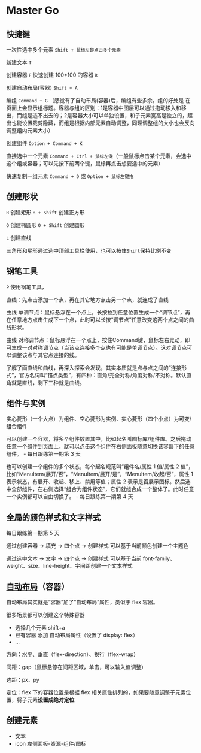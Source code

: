 # Master Go

## 快捷键

一次性选中多个元素 `Shift + 鼠标左键点击多个元素`

新建文本 `T`

创建容器 `F` 快速创建 100\*100 的容器 `R`

创建自动布局(容器) `Shift + A`

编组 `Command + G` （感觉有了自动布局(容器)后，编组有些多余。组的好处是 在页面上会显示组标题。容器与组的区别：1是容器中图层可以通过拖动移入和移出，而组是逃不出去的；2是容器大小可以单独设置，和子元素宽高是独立的，超出也能设置裁剪隐藏，而组是根据内部元素自动调整，同理调整组的大小也会反向调整组内元素大小）

创建组件 `Option + Command + K`

直接选中一个元素 `Command + Ctrl + 鼠标左键`（一般鼠标点击某个元素，会选中这个组或容器；可以先按下前两个键，鼠标再点击想要选中的元素）

快速复制一组元素 `Command + D` 或 `Option + 鼠标左键拖`

## 创建形状

`R` 创建矩形 `R + Shift` 创建正方形

`O` 创建椭圆形 `O + Shift` 创建圆形

`L` 创建直线

三角形和星形通过选中顶部工具栏使用，也可以按住`Shift`保持比例不变

## 钢笔工具

`P` 使用钢笔工具，

直线：先点击添加一个点，再在其它地方点击另一个点，就连成了直线

曲线 单调节点：鼠标悬浮在一个点上，长按拉到任意位置生成一个“调节点”，再在任意地方点击生成下一个点，此时可以长按“调节点”任意改变这两个点之间的曲线形状。

曲线 对称调节点：鼠标悬浮在一个点上，按住Command键，鼠标左右晃动，即可生成一对对称调节点（当该点连接多个点也有可能是单调节点）。这对调节点可以调整该点与其它点连接的线。

了解了画直线和曲线，再深入探索会发现，其实本质就是点与点之间的“连接形式”，官方名词叫“锚点类型”，有四种：直角/完全对称/角度对称/不对称。默认直角就是直线，剩下三种就是曲线。

## 组件与实例

实心菱形（一个大点）为组件、空心菱形为实例、实心菱形（四个小点）为可变/组合组件

可以创建一个容器，将多个组件放置其中，比如起名叫图标库/组件库。之后拖动任意一个组件到页面上，就可以点击这个组件在右侧面板随意切换该容器下的任意组件。 - 每日跟练第一期第 3 天

也可以创建一个组件的多个状态，每个起名规范叫“组件名/属性 1 值/属性 2 值”，比如“MenuItem/展开/否”，“MenuItem/展开/是”，“MenuItem/收起/否”，属性 1 表示状态，有展开、收起、移上、禁用等值；属性 2 表示是否展示图标。然后选中全部组件，在右侧选择“组合为组件状态”，它们就组合成一个整体了。此时任意一个实例都可以自由切换了。 - 每日跟练第一期第 4 天

## 全局的颜色样式和文字样式

每日跟练第一期第 5 天

通过创建容器 -> 填充 -> 四个点 -> 创建样式 可以基于当前颜色创建一个主题色

通过选中文本 -> 文字 -> 四个点 -> 创建样式 可以基于当前 font-family、weight、size、line-height、字间距创建一个文本样式

## [自动布局](https://mastergo.com/help/layer/auto-layout)（容器）

自动布局其实就是“容器”加了“自动布局”属性，类似于 flex 容器。

很多场景都可以创建这个特殊容器

- 选择几个元素 shift+a
- 已有容器 添加 自动布局属性（设置了 display: flex）
- ...

方向：水平、垂直（flex-direction）、换行（flex-wrap）

间距：gap（鼠标悬停在间距区域，单击，可以输入值调整）

边距：px、py

定位：flex 下的容器位置是根据 flex 相关属性排列的，如果要随意调整子元素位置，将子元素**设置成绝对定位**

## 创建元素

- 文本
- icon 左侧面板-资源-组件/图标
